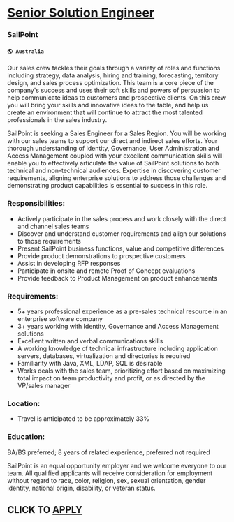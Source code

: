 # [Senior Solution Engineer](https://www.remotewlb.com/apply/senior-solution-engineer-68968)  
### SailPoint  
#### `🌎 Australia`  

Our sales crew tackles their goals through a variety of roles and functions including strategy, data analysis, hiring and training, forecasting, territory design, and sales process optimization. This team is a core piece of the company's success and uses their soft skills and powers of persuasion to help communicate ideas to customers and prospective clients. On this crew you will bring your skills and innovative ideas to the table, and help us create an environment that will continue to attract the most talented professionals in the sales industry.

SailPoint is seeking a Sales Engineer for a Sales Region. You will be working with our sales teams to support our direct and indirect sales efforts. Your thorough understanding of Identity, Governance, User Administration and Access Management coupled with your excellent communication skills will enable you to effectively articulate the value of SailPoint solutions to both technical and non-technical audiences. Expertise in discovering customer requirements, aligning enterprise solutions to address those challenges and demonstrating product capabilities is essential to success in this role.

### Responsibilities:

  * Actively participate in the sales process and work closely with the direct and channel sales teams
  * Discover and understand customer requirements and align our solutions to those requirements
  * Present SailPoint business functions, value and competitive differences
  * Provide product demonstrations to prospective customers
  * Assist in developing RFP responses
  * Participate in onsite and remote Proof of Concept evaluations
  * Provide feedback to Product Management on product enhancements

### Requirements:

  * 5+ years professional experience as a pre-sales technical resource in an enterprise software company
  * 3+ years working with Identity, Governance and Access Management solutions
  * Excellent written and verbal communications skills
  * A working knowledge of technical infrastructure including application servers, databases, virtualization and directories is required
  * Familiarity with Java, XML, LDAP, SQL is desirable
  * Works deals with the sales team, prioritizing effort based on maximizing total impact on team productivity and profit, or as directed by the VP/sales manager

### Location:

  * Travel is anticipated to be approximately 33%

### Education:

BA/BS preferred; 8 years of related experience, preferred not required

SailPoint is an equal opportunity employer and we welcome everyone to our team. All qualified applicants will receive consideration for employment without regard to race, color, religion, sex, sexual orientation, gender identity, national origin, disability, or veteran status.

  
## CLICK TO [APPLY](https://www.remotewlb.com/apply/senior-solution-engineer-68968)

